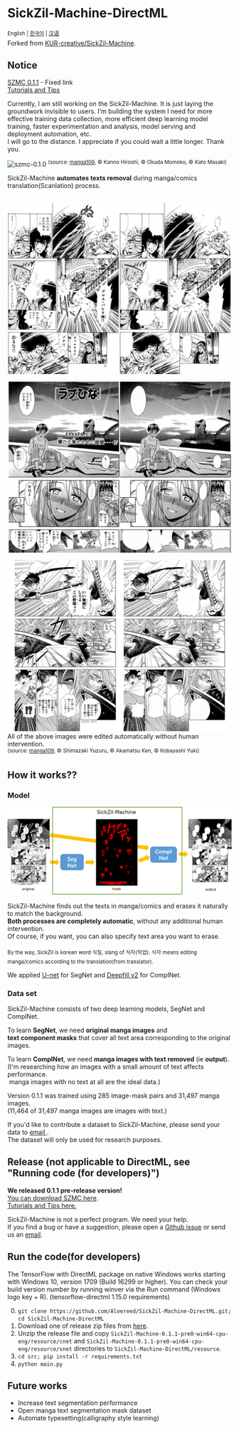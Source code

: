 SickZil-Machine-DirectML
===============
<sup>English | [한국어](README.ko_kr.md) | [汉语](README.zh.md)</sup>  
Forked from [KUR-creative/SickZil-Machine](https://github.com/KUR-creative/SickZil-Machine).  

Notice
------
[SZMC 0.1.1](https://github.com/KUR-creative/SickZil-Machine/releases) - Fixed link \
[Tutorials and Tips](https://github.com/KUR-creative/SickZil-Machine/blob/master/doc/tips/tips-0.1.1-eng.md)

Currently, I am still working on the SickZil-Machine. It is just laying the groundwork invisible to users. I'm building the system I need for more effective training data collection, more efficient deep learning model training, faster experimentation and analysis, model serving and deployment automation, etc. \
I will go to the distance. I appreciate if you could wait a little longer. Thank you.

![szmc-0.1.0](doc/szmc-0.1.0.gif)
<sup>(source: [manga109](http://www.manga109.org), © Kanno Hiroshi, © Okuda Momoko, © Kato Masaki)</sup>

SickZil-Machine **automates texts removal** during manga/comics translation(Scanlation) process.
</br></br>
  
![SeisinkiVulnus_028](doc/1.jpg)

![LoveHina_vol14_003](doc/2.jpg)

![AkkeraKanjinchou_031](doc/3.jpg)
All of the above images were edited automatically without human intervention.\
<sup>(source: [manga109](http://www.manga109.org), © Shimazaki Yuzuru, © Akamatsu Ken, © Kobayashi Yuki)</sup>

How it works??
-----
### Model
![szmc-structure-eng](doc/szmc-structure-eng.png)

SickZil-Machine finds out the texts in manga/comics and erases it naturally to match the background.\
**Both processes are completely automatic**, without any additional human intervention.\
Of course, if you want, you can also specify text area you want to erase.

<sub>By the way, SickZil is korean word 식질, slang of 식자(작업).
식자 means editing manga/comics according to the translation(from translator).</sub>

We applied [U-net](https://arxiv.org/abs/1505.04597) for SegNet and [Deepfill v2](http://jiahuiyu.com/deepfill2/) for ComplNet.

### Data set
SickZil-Machine consists of two deep learning models, SegNet and ComplNet.

To learn **SegNet**, we need **original manga images** and \
**text component masks** that cover all text area corresponding to the original images.

To learn **ComplNet**, we need **manga images with text removed** (ie **output**). \
(I'm researching how an images with a small amount of text affects performance. \
 manga images with no text at all are the ideal data.) 

Version 0.1.1 was trained using 285 image-mask pairs and 31,497 manga images. \
(11,464 of 31,497 manga images are images with text.)

If you'd like to contribute a dataset to SickZil-Machine, please send your data to <a href="mailto:kur.creative.org@gmail.com"> email </a>. \
The dataset will only be used for research purposes.

Release (not applicable to DirectML, see "Running code (for developers)")
-----
**We released 0.1.1 pre-release version!** \
[You can download SZMC here](https://github.com/KUR-creative/SickZil-Machine/releases). \
[Tutorials and Tips here.](https://github.com/KUR-creative/SickZil-Machine/blob/master/doc/tips/tips-0.1.1-eng.md)

SickZil-Machine is not a perfect program. We need your help. \
If you find a bug or have a suggestion, please open a [Github issue](https://github.com/KUR-creative/SickZil-Machine/issues) or send us an <a href="mailto:kur.creative.org@gmail.com">email</a>.

Run the code(for developers)
----

The TensorFlow with DirectML package on native Windows works starting with Windows 10, version 1709 (Build 16299 or higher). You can check your build version number by running winver via the Run command (Windows logo key + R). (tensorflow-directml 1.15.0 requirements)

0. `git clone https://github.com/Aloereed/SickZil-Machine-DirectML.git; cd SickZil-Machine-DirectML`
1. Download one of release zip files from [here](https://github.com/KUR-creative/SickZil-Machine/releases).
2. Unzip the release file and copy `SickZil-Machine-0.1.1-pre0-win64-cpu-eng/resource/cnet` and `SickZil-Machine-0.1.1-pre0-win64-cpu-eng/resource/snet` directories to `SickZil-Machine-DirectML/resource`.
3. `cd src; pip install -r requirements.txt`
4. `python main.py`

Future works
-----
- Increase text segmentation performance
- Open manga text segmentation mask dataset
- Automate typesetting(calligraphy style learning)

</br>
</br>
</br>
